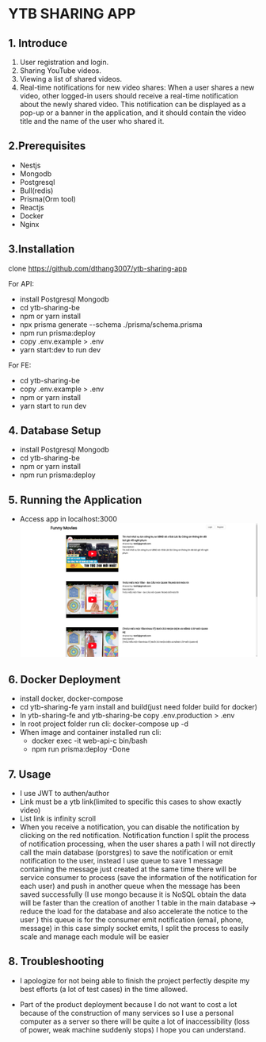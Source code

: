 # YTB SHARING APP

## 1. Introduce

1. User registration and login.
2. Sharing YouTube videos.
3. Viewing a list of shared videos.
4. Real-time notifications for new video shares: When a user shares a new video, other logged-in users should receive a real-time notification about the newly shared video. This notification can be displayed as a pop-up or a banner in the application, and it should contain the video title and the name of the user who shared it.

## 2.Prerequisites

- Nestjs
- Mongodb
- Postgresql
- Bull(redis)
- Prisma(Orm tool)
- Reactjs
- Docker
- Nginx

## 3.Installation

clone https://github.com/dthang3007/ytb-sharing-app

For API:

- install Postgresql Mongodb
- cd ytb-sharing-be
- npm or yarn install
- npx prisma generate --schema ./prisma/schema.prisma
- npm run prisma:deploy
- copy .env.example > .env
- yarn start:dev to run dev

For FE:

- cd ytb-sharing-be
- copy .env.example > .env
- npm or yarn install
- yarn start to run dev

## 4. Database Setup

- install Postgresql Mongodb
- cd ytb-sharing-be
- npm or yarn install
- npm run prisma:deploy

## 5. Running the Application

- Access app in localhost:3000
  ![](assets/20230613_202926_image.png)

## 6. Docker Deployment

- install docker, docker-compose
- cd ytb-sharing-fe yarn install and build(just need folder build for docker)
- In ytb-sharing-fe and ytb-sharing-be copy .env.production > .env
- In root project folder run cli: docker-compose up -d
- When image and container installed run cli:
  - docker exec -it web-api-c bin/bash
  - npm run prisma:deploy
    -Done

## 7. Usage

- I use JWT to authen/author
- Link must be a ytb link(limited to specific this cases to show exactly video)
- List link is infinity scroll
- When you receive a notification, you can disable the notification by clicking on the red notification.
  Notification function I split the process of notification processing, when the user shares a path I will not directly call the main database (porstgres) to save the notification or emit notification to the user, instead I
  use queue to save 1 message containing the message just created at the same time there will be service consumer to process (save the information of the notification for each user) and push in another queue when the message has been saved successfully (I use mongo because it is NoSQL obtain the data will be faster than the creation of another 1 table in the main database -> reduce the load for the database and also accelerate the notice to the user ) this queue is for the consumer emit notification (email, phone, message) in this case simply socket emits, I split the process to easily scale and manage each module will be easier

## 8. Troubleshooting

- I apologize for not being able to finish the project perfectly despite my best efforts (a lot of test cases) in the time allowed.

- Part of the product deployment because I do not want to cost a lot because of the construction of many services so I use a personal computer as a server so there will be quite a lot of inaccessibility (loss of power, weak machine suddenly stops) I hope you can understand.
